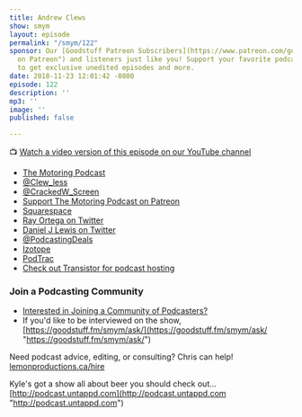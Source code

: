 ```yaml
---
title: Andrew Clews
show: smym
layout: episode
permalink: "/smym/122"
sponsor: Our [Goodstuff Patreon Subscribers](https://www.patreon.com/goodstuff "Goodstuff
  on Patreon") and listeners just like you! Support your favorite podcasts directly
  to get exclusive unedited episodes and more.
date: 2018-11-23 12:01:42 -0800
episode: 122
description: ''
mp3: ''
image: ''
published: false

---
```

📺 [Watch a video version of this episode on our YouTube channel](#)

* [The Motoring Podcast](https://www.motoringpodcast.com/)
* [@Clew_less](https://twitter.com/Clew_less)
* [@CrackedW_Screen](https://twitter.com/CrackedW_Screen)
* [Support The Motoring Podcast on Patreon](https://www.patreon.com/bePatron?u=91306)
* [Squarespace](https://www.squarespace.com/)
* [Ray Ortega on Twitter](https://twitter.com/podcasthelper)
* [Daniel J Lewis on Twitter](https://twitter.com/theDanielJLewis)
* [@PodcastingDeals](https://twitter.com/PodcastingDeals)
* [Izotope](https://www.izotope.com)
* [PodTrac](https://www.podtrac.com/)
* [Check out Transistor for podcast hosting](https://transistor.fm/?via=chris)


### Join a Podcasting Community

* [Interested in Joining a Community of Podcasters?](https://mailchi.mp/ad73a5bdfab5/podcasting)
* If you'd like to be interviewed on the show, [https://goodstuff.fm/smym/ask/](https://goodstuff.fm/smym/ask/ "https://goodstuff.fm/smym/ask/")

Need podcast advice, editing, or consulting? Chris can help! [lemonproductions.ca/hire](https://lemonproductions.ca/hire)

Kyle's got a show all about beer you should check out... [http://podcast.untappd.com](http://podcast.untappd.com "http://podcast.untappd.com")